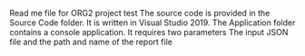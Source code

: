 Read me file for ORG2 project test
The source code is provided in the Source Code folder. It is written in Visual Studio 2019.
The Application folder contains a console application. It requires two parameters The input JSON file and the path and name of the report file

